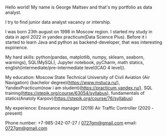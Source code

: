 Hello world! My name is George Maltsev and that's my portfolio as data analyst. 

I try to find junior data analyst vacancy or intership.

I was born 23th august on 1998 in Moscow region.
I started my study in data in april 2022 in yandex practicum(Data Science Plus). Before it i started to learn Java and python as backend-developer, 
that was interesting expirience.

My hard skills: 
python(pandas, matplotlib, numpy, sklearn, seaborn, warnings), SQL(MySQL), Jupyter notebook, pyCharm, 
math statics, english(intermediate/pre-intermediate level(ICAO 4 level)).

My education: 
Moscow State Technical University of Civil Aviation (Air Navigation) (bachelor degree)(https://www.mstuca.ru/), YandexPracticum(now i am student)(https://practicum.yandex.ru/), 
SQL training(https://stepik.org/course/63054/syllabus), fundamentals of statics(Anatoly Karpov)(https://stepik.org/course/76/syllabus)

My experience:
Ensurance manager (2019)
Air Traffic Controller (2020 - present)

Phone number: +7-985-242-07-27 / 0727gm@gmail.com
email: 0727gm@gmail.com

